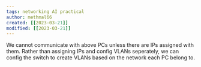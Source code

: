 ```yaml
---
tags: networking AI practical 
author: methmal66
created: [[2023-03-21]]
modified: [[2023-03-21]]
---
```

We cannot communicate with above PCs unless there are IPs assigned with them. Rather than assigning IPs and config VLANs seperately, we can config the switch to create VLANs based on the network each PC belong to.